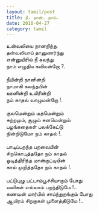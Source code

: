 ```yaml
---
layout: tamil/post
title: நீ. நான். நாம்.
date: 2010-04-27
category: tamil
---
```


உன்வலியை நானறிந்து<br />
தன்வலியாய் தானுணர்ந்து<br />
என்னுயிரில் நீ கலந்து<br />
நாம் எழுதிய கவியன்றோ ?.<br />
<br />
நீயின்றி நானின்றி<br />
நாமாகி கலந்தபின்<br />
ஊனின்றி உயிரின்றி<br />
நம் காதல் வாழுமன்றோ !.<br />
<br />
குலமென்றும் மதமென்றும்<br />
சுற்றமும், சூழும் சனமென்றும்<br />
பழங்கதைகள் பலக்கேட்டு<br />
நின்றிடுமோ நம் காதல் !.<br />
<br />
பாடிப்பறந்த பறவையின்<br />
சிறகொடித்ததோ நம் காதல்<br />
ஓடித்திரிந்த மான்குட்டியின்<br />
கால் முறித்ததோ நம் காதல் !.<br />
<br />
பட்டுபுழு பட்டாம்பூச்சியாகும் போது<br />
வலிகள் எல்லாம் பறந்திடுமே !..<br />
கணவன் மார்பில் சாய்ந்துறங்கும் போது<br />
ஆயிரம் சிறகுகள் முளைத்திடுமே !..<br />
<br />

